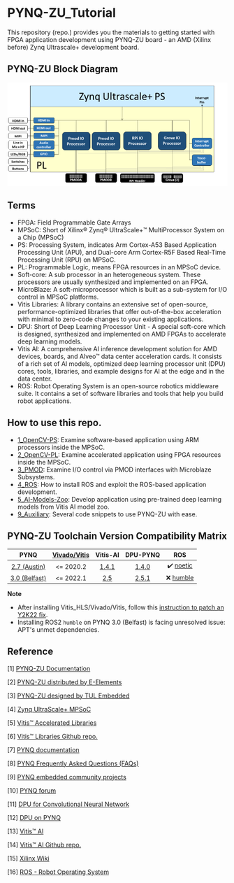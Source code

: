 # PYNQ-ZU_Tutorial

This repository (repo.) provides you the materials to getting started with FPGA application development using PYNQ-ZU board - an AMD (Xilinx before) Zynq Ultrascale+ development board.

## PYNQ-ZU Block Diagram
![img](9_Auxiliary/img/pynq_zu_base_overlay.png)

## Terms
- FPGA: Field Programmable Gate Arrays
- MPSoC: Short of Xilinx® Zynq® UltraScale+™ MultiProcessor System on a Chip (MPSoC)
- PS: Processing System, indicates Arm Cortex-A53 Based Application Processing Unit (APU), and Dual-core Arm Cortex-R5F Based Real-Time Processing Unit (RPU) on MPSoC.
- PL: Programmable Logic, means FPGA resources in an MPSoC device.
- Soft-core: A sub processor in an heterogeneous system. These processors are usually synthesized and implemented on an FPGA.
- MicroBlaze: A soft-microprocessor which is built as a sub-system for I/O control in MPSoC platforms.
- Vitis Libraries: A library contains an extensive set of open-source, performance-optimized libraries that offer out-of-the-box acceleration with minimal to zero-code changes to your existing applications.
- DPU: Short of Deep Learning Processor Unit - A special soft-core which is designed, synthesized and implemented on AMD FPGAs to accelerate deep learning models.
- Vitis AI: A comprehensive AI inference development solution for AMD devices, boards, and Alveo™ data center acceleration cards. It consists of a rich set of AI models, optimized deep learning processor unit (DPU) cores, tools, libraries, and example designs for AI at the edge and in the data center.
- ROS: Robot Operating System is an open-source robotics middleware suite. It contains a set of software libraries and tools that help you build robot applications.

## How to use this repo.
- [1_OpenCV-PS](1_OpenCV-PS): Examine software-based application using ARM processors inside the MPSoC.
- [2_OpenCV-PL](2_OpenCV-PL): Examine accelerated application using FPGA resources inside the MPSoC.
- [3_PMOD](3_PMOD): Examine I/O control via PMOD interfaces with Microblaze Subsystems.
- [4_ROS](4_ROS): How to install ROS and exploit the ROS-based application development.
- [5_AI-Models-Zoo](5_AI-Models-Zoo): Develop application using pre-trained deep learning models from Vitis AI model zoo.
- [9_Auxiliary](9_Auxiliary): Several code snippets to use PYNQ-ZU with ease.

## PYNQ-ZU Toolchain Version Compatibility Matrix

| PYNQ | [Vivado/Vitis](https://www.xilinx.com/support/download/index.html/content/xilinx/en/downloadNav/vitis.html) | Vitis-AI | DPU-PYNQ |    ROS   |
|:----:|:------------:|:--------:|:--------:|:--------:|
| [2.7 (Austin)](https://github.com/Xilinx/PYNQ/releases/tag/v2.7.0) | <= 2020.2 | [1.4.1](https://github.com/Xilinx/Vitis-AI/releases/tag/v1.4.1) | [1.4.0](https://github.com/Xilinx/DPU-PYNQ/releases/tag/v1.4.0) | :heavy_check_mark: [noetic](4_ROS/README.md) |
| [3.0 (Belfast)](https://github.com/Xilinx/PYNQ/releases/tag/v3.0.0) | <= 2022.1 | [2.5](https://github.com/Xilinx/Vitis-AI/releases/tag/v2.5) | [2.5.1](https://github.com/Xilinx/DPU-PYNQ/releases/tag/v2.5.1) | :x: [humble](https://docs.ros.org/en/humble/Installation/Ubuntu-Install-Debians.html) |

**Note**
- After installing Vitis_HLS/Vivado/Vitis, follow this [instruction to patch an Y2K22 fix](https://support.xilinx.com/s/article/76960?language=en_US).
- Installing ROS2 `humble` on PYNQ 3.0 (Belfast) is facing unresolved issue: APT's unmet dependencies.

## Reference
[1] [PYNQ-ZU Documentation](https://xilinx.github.io/PYNQ-ZU/)

[2] [PYNQ-ZU distributed by E-Elements](https://www.e-elements.com.tw/products/fpga_system/xup_pynq/pynq-zu/)

[3] [PYNQ-ZU designed by TUL Embedded](https://www.tulembedded.com/FPGA/ProductsPYNQ-ZU.html)

[4] [Zynq UltraScale+ MPSoC](https://www.xilinx.com/products/silicon-devices/soc/zynq-ultrascale-mpsoc.html)

[5] [Vitis™ Accelerated Libraries](https://www.xilinx.com/products/design-tools/vitis/vitis-libraries.html)

[6] [Vitis™ Libraries Github repo.](https://github.com/Xilinx/Vitis_Libraries)

[7] [PYNQ documentation](https://pynq.readthedocs.io/en/v2.7.0/)

[8] [PYNQ Frequently Asked Questions (FAQs)](https://pynq.readthedocs.io/en/v2.7.0/faqs.html)

[9] [PYNQ embedded community projects](http://www.pynq.io/community.html)

[10] [PYNQ forum](https://discuss.pynq.io/)

[11] [DPU for Convolutional Neural Network](https://www.xilinx.com/products/intellectual-property/dpu.html)

[12] [DPU on PYNQ](https://github.com/Xilinx/DPU-PYNQ)

[13] [Vitis™ AI](https://www.xilinx.com/products/design-tools/vitis/vitis-ai.html)

[14] [Vitis™ AI Github repo.](https://github.com/Xilinx/Vitis-AI)

[15] [Xilinx Wiki](https://xilinx-wiki.atlassian.net/wiki/spaces/A/overview)

[16] [ROS - Robot Operating System](https://www.ros.org/)
